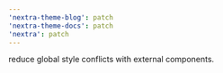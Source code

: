 ```yaml
---
'nextra-theme-blog': patch
'nextra-theme-docs': patch
'nextra': patch
---
```


reduce global style conflicts with external components.
